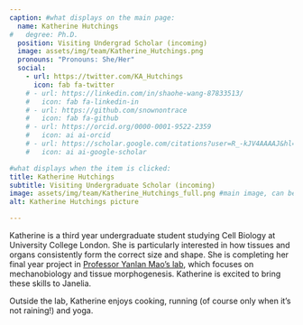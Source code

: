 ```yaml
---
caption: #what displays on the main page:
  name: Katherine Hutchings
#   degree: Ph.D.
  position: Visiting Undergrad Scholar (incoming)
  image: assets/img/team/Katherine_Hutchings.png
  pronouns: "Pronouns: She/Her"
  social:
    - url: https://twitter.com/KA_Hutchings
      icon: fab fa-twitter
    # - url: https://linkedin.com/in/shaohe-wang-87833513/
    #   icon: fab fa-linkedin-in
    # - url: https://github.com/snownontrace
    #   icon: fab fa-github
    # - url: https://orcid.org/0000-0001-9522-2359
    #   icon: ai ai-orcid
    # - url: https://scholar.google.com/citations?user=R_-kJV4AAAAJ&hl=en
    #   icon: ai ai-google-scholar

#what displays when the item is clicked:
title: Katherine Hutchings
subtitle: Visiting Undergraduate Scholar (incoming)
image: assets/img/team/Katherine_Hutchings_full.png #main image, can be a link or a file in assets/img/portfolio
alt: Katherine Hutchings picture

---
```


Katherine is a third year undergraduate student studying Cell Biology at University College London. She is particularly interested in how tissues and organs consistently form the correct size and shape. She is completing her final year project in <a href="https://www.ucl.ac.uk/lmcb/users/yanlan-mao" target="_blank">Professor Yanlan Mao’s lab</a>, which focuses on mechanobiology and tissue morphogenesis. Katherine is excited to bring these skills to Janelia.

Outside the lab, Katherine enjoys cooking, running (of course only when it’s not raining!) and yoga.
